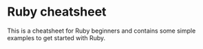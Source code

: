 
# Ruby cheatsheet

This is a cheatsheet for Ruby beginners and contains some simple examples to get started with Ruby.